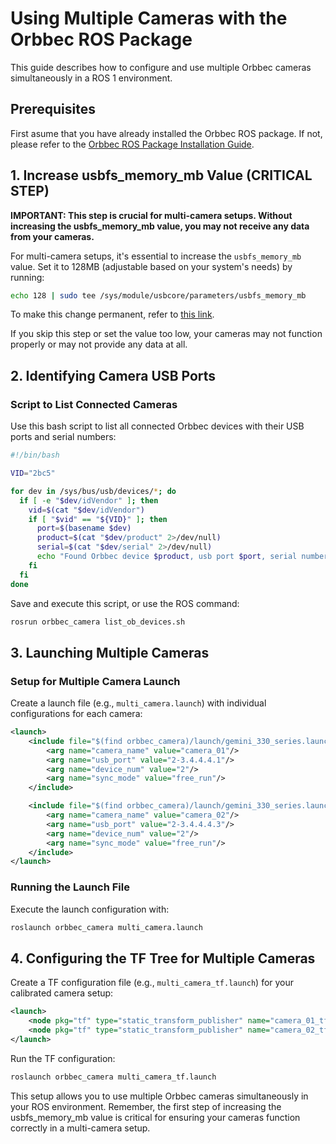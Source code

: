 # Using Multiple Cameras with the Orbbec ROS Package

This guide describes how to configure and use multiple Orbbec cameras simultaneously in a ROS 1 environment.

## Prerequisites

First asume that you have already installed the Orbbec ROS package. If not, please refer to the [Orbbec ROS Package Installation Guide](../../README.MD).

## 1. Increase usbfs_memory_mb Value (CRITICAL STEP)

**IMPORTANT: This step is crucial for multi-camera setups. Without increasing the usbfs_memory_mb value, you may not receive any data from your cameras.**

For multi-camera setups, it's essential to increase the `usbfs_memory_mb` value. Set it to 128MB (adjustable based on your system's needs) by running:

```bash
echo 128 | sudo tee /sys/module/usbcore/parameters/usbfs_memory_mb
```

To make this change permanent, refer to [this link](https://github.com/OpenKinect/libfreenect2/issues/807).

If you skip this step or set the value too low, your cameras may not function properly or may not provide any data at all.

## 2. Identifying Camera USB Ports

### Script to List Connected Cameras

Use this bash script to list all connected Orbbec devices with their USB ports and serial numbers:

```bash
#!/bin/bash

VID="2bc5"

for dev in /sys/bus/usb/devices/*; do
  if [ -e "$dev/idVendor" ]; then
    vid=$(cat "$dev/idVendor")
    if [ "$vid" == "${VID}" ]; then
      port=$(basename $dev)
      product=$(cat "$dev/product" 2>/dev/null)
      serial=$(cat "$dev/serial" 2>/dev/null)
      echo "Found Orbbec device $product, usb port $port, serial number $serial"
    fi
  fi
done
```

Save and execute this script, or use the ROS command:

```bash
rosrun orbbec_camera list_ob_devices.sh
```

## 3. Launching Multiple Cameras

### Setup for Multiple Camera Launch

Create a launch file (e.g., `multi_camera.launch`) with individual configurations for each camera:

```xml
<launch>
    <include file="$(find orbbec_camera)/launch/gemini_330_series.launch">
        <arg name="camera_name" value="camera_01"/>
        <arg name="usb_port" value="2-3.4.4.4.1"/>
        <arg name="device_num" value="2"/>
        <arg name="sync_mode" value="free_run"/>
    </include>

    <include file="$(find orbbec_camera)/launch/gemini_330_series.launch">
        <arg name="camera_name" value="camera_02"/>
        <arg name="usb_port" value="2-3.4.4.4.3"/>
        <arg name="device_num" value="2"/>
        <arg name="sync_mode" value="free_run"/>
    </include>
</launch>
```

### Running the Launch File

Execute the launch configuration with:

```bash
roslaunch orbbec_camera multi_camera.launch
```

## 4. Configuring the TF Tree for Multiple Cameras

Create a TF configuration file (e.g., `multi_camera_tf.launch`) for your calibrated camera setup:

```xml
<launch>
    <node pkg="tf" type="static_transform_publisher" name="camera_01_tf" args="0 0 0 0 0 0 base_link camera_01_link" />
    <node pkg="tf" type="static_transform_publisher" name="camera_02_tf" args="0 0 0 0 0 0 base_link camera_02_link" />
</launch>
```

Run the TF configuration:

```bash
roslaunch orbbec_camera multi_camera_tf.launch
```

This setup allows you to use multiple Orbbec cameras simultaneously in your ROS environment. Remember,
the first step of increasing the usbfs_memory_mb value is critical for ensuring your cameras function correctly in a multi-camera setup.
